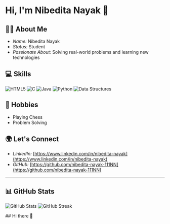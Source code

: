 # Hi, I'm Nibedita Nayak 👋

## 👩‍🎓 About Me
- *Name:* Nibedita Nayak  
- *Status:* Student  
- *Passionate About:* Solving real-world problems and learning new technologies  

## 💻 Skills

<p align="left">
  <img alt="HTML5" src="https://img.shields.io/badge/HTML5-E34F26?style=for-the-badge&logo=html5&logoColor=white">
  <img alt="C" src="https://img.shields.io/badge/C-00599C?style=for-the-badge&logo=c&logoColor=white">
  <img alt="Java" src="https://img.shields.io/badge/Java-007396?style=for-the-badge&logo=java&logoColor=white">
  <img alt="Python" src="https://img.shields.io/badge/Python-3776AB?style=for-the-badge&logo=python&logoColor=white">
  <img alt="Data Structures" src="https://img.shields.io/badge/Data%20Structures-FF6F61?style=for-the-badge&logo=stack-overflow&logoColor=white">
</p>

## 🧩 Hobbies
- Playing Chess  
- Problem Solving  

## 🌍 Let's Connect
- *LinkedIn:* [https://www.linkedin.com/in/nibedita-nayak](https://www.linkedin.com/in/nibedita-nayak)  
- *GitHub:* [https://github.com/nibedita-nayak-111NN](https://github.com/nibedita-nayak-111NN)  

---

## 📊 GitHub Stats

<p align="left">
  <img src="https://github-readme-stats.vercel.app/api?username=nibedita-nayak-111NN&show_icons=true&theme=react" alt="GitHub Stats">
  <img src="https://github-readme-streak-stats.herokuapp.com/?user=nibedita-nayak-111NN&theme=react" alt="GitHub Streak">
</p>## Hi there 👋

<!--
**nibeditanayak-111NN/nibeditanayak-111NN** is a ✨ _special_ ✨ repository because its `README.md` (this file) appears on your GitHub profile.

Here are some ideas to get you started:

- 🔭 I’m currently working on ...
- 🌱 I’m currently learning ...
- 👯 I’m looking to collaborate on ...
- 🤔 I’m looking for help with ...
- 💬 Ask me about ...
- 📫 How to reach me: ...
- 😄 Pronouns: ...
- ⚡ Fun fact: ...
-->
